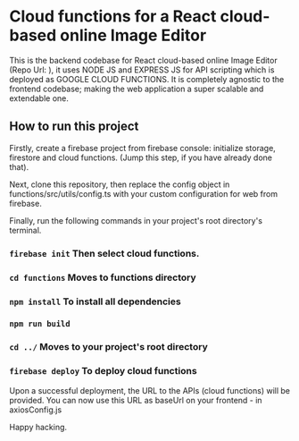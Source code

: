 # Cloud functions for a React cloud-based online Image Editor

This is the backend codebase for React cloud-based online Image Editor (Repo Url: ), it uses NODE JS and EXPRESS JS for API scripting which is deployed as GOOGLE CLOUD FUNCTIONS. It is completely agnostic to the frontend codebase; making the web application a super scalable and extendable one.

## How to run this project

Firstly, create a firebase project from firebase console: initialize storage, firestore and cloud functions. (Jump this step, if you have already done that).

Next, clone this repository, then replace the config object in functions/src/utils/config.ts with your custom configuration for web from firebase.

Finally, run the following commands in your project's root directory's terminal. 

### `firebase init` Then select cloud functions.
### `cd functions` Moves to functions directory
### `npm install` To install all dependencies
### `npm run build` 
### `cd ../` Moves to your project's root directory
### `firebase deploy` To deploy cloud functions

Upon a successful deployment, the URL to the APIs (cloud functions) will be provided. You can now use this URL as baseUrl on your frontend - in axiosConfig.js

Happy hacking. 
